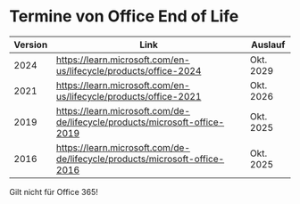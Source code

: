 # Termine von Office End of Life

|Version|Link|Auslauf
|---|---|---
|2024|https://learn.microsoft.com/en-us/lifecycle/products/office-2024| Okt. 2029
|2021|https://learn.microsoft.com/en-us/lifecycle/products/office-2021| Okt. 2026
|2019|https://learn.microsoft.com/de-de/lifecycle/products/microsoft-office-2019| Okt. 2025
|2016|https://learn.microsoft.com/de-de/lifecycle/products/microsoft-office-2016| Okt. 2025

Gilt nicht für Office 365!
